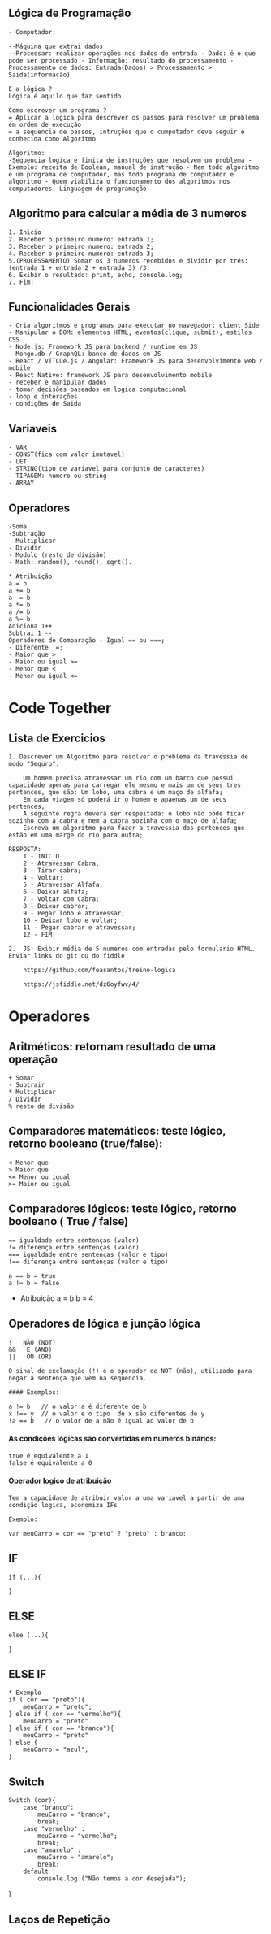 ## Lógica de Programação

    - Computador:

    --Máquina que extrai dados
    --Processar: realizar operações nos dados de entrada - Dado: é o que pode ser processado - Informação: resultado do processamento - Processamento de dados: Entrada(Dados) > Processamento > Saida(informação)

    E a lógica ?
    Lógica é aquilo que faz sentido

    Como escrever um programa ?
    = Aplicar a logica para descrever os passos para resolver um problema em ordem de execução
    = a sequencia de passos, intruções que o cumputador deve seguir é conhecida como Algoritmo

    Algoritmo:
    -Sequencia logica e finita de instruções que resolvem um problema - Exemplo: receita de Boolean, manual de instrução - Nem todo algoritmo é um programa de computador, mas todo programa de computador é algoritmo - Quem viabiliza o funcionamento dos algoritmos nos computadores: Linguagem de programação

## Algoritmo para calcular a média de 3 numeros

    1. Inicio
    2. Receber o primeiro numero: entrada 1;
    3. Receber o primeiro numero: entrada 2;
    4. Receber o primeiro numero: entrada 3;
    5.(PROCESSAMENTO) Somar os 3 numeros recebidos e dividir por três: (entrada 1 + entrada 2 + entrada 3) /3;
    6. Exibir o resultado: print, echo, console.log;
    7. Fim;

## Funcionalidades Gerais

    - Cria algoritmos e programas para executar no navegador: client Side
    - Manipular o DOM: elementos HTML, eventos(clique, submit), estilos CSS
    - Node.js: Framework JS para backend / runtime em JS
    - Mongo.db / GraphQL: banco de dados em JS
    - React / VTTCue.js / Angular: Framework JS para desenvolvimento web / mobile
    - React Native: framework JS para desenvolvimento mobile
    - receber e manipular dados
    - tomar decisões baseados em logica computacional
    - loop e interações
    - condições de Saida

## Variaveis

    - VAR
    - CONST(fica com valor imutavel)
    - LET
    - STRING(tipo de variavel para conjunto de caracteres)
    - TIPAGEM: numero ou string
    - ARRAY

## Operadores

    -Soma
    -Subtração
    - Multiplicar
    - Dividir
    - Modulo (resto de divisão)
    - Math: random(), round(), sqrt().

    * Atribuição
    a = b
    a += b
    a -= b
    a *= b
    a /= b
    a %= b
    Adiciona 1++
    Subtrai 1 --
    Operadores de Comparação - Igual == ou ===;
    - Diferente !=;
    - Maior que >
    - Maior ou igual >=
    - Menor que <
    - Menor ou igual <=

# Code Together

## Lista de Exercicios

    1. Descrever um Algoritmo para resolver o problema da travessia de modo "Seguro".

        Um homem precisa atravessar um rio com um barco que possui capacidade apenas para carregar ele mesmo e mais um de seus tres pertences, que são: Um lobo, uma cabra e um maço de alfafa;
        Em cada viagem só poderá ir o homem e apaenas um de seus pertences;
        A seguinte regra deverá ser respeitada: o lobo não pode ficar sozinho com a cabra e nem a cabra sozinha com o maço de alfafa;
        Escreva um algoritmo para fazer a travessia dos pertences que estão em uma marge do rio para outra;

    RESPOSTA:
        1 - INICIO
        2 - Atravessar Cabra;
        3 - Tirar cabra;
        4 - Voltar;
        5 - Atravessar Alfafa;
        6 - Deixar alfafa;
        7 - Voltar com Cabra;
        8 - Deixar cabrar;
        9 - Pegar lobo e atravessar;
        10 - Deixar lobo e voltar;
        11 - Pegar cabrar e atravessar;
        12 - FIM;

    2.  JS: Exibir média de 5 numeros com entradas pelo formulario HTML.
    Enviar links do git ou do fiddle

        https://github.com/feasantos/treino-logica

        https://jsfiddle.net/dz6oyfwv/4/

# Operadores

## Aritméticos: retornam resultado de uma operação

    + Somar
    - Subtrair
    * Multiplicar
    / Dividir
    % resto de divisão

## Comparadores matemáticos: teste lógico, retorno booleano (true/false):

    < Menor que
    > Maior que
    <= Menor ou igual
    >= Maior ou igual

## Comparadores lógicos: teste lógico, retorno booleano ( True / false)

    == igualdade entre sentenças (valor)
    != diferença entre sentenças (valor)
    === igualdade entre sentenças (valor e tipo)
    !== diferença entre sentenças (valor e tipo)

    a == b = true
    a != b = false

- Atribuição
  a = b
  b = 4

## Operadores de lógica e junção lógica

    !   NÃO (NOT)
    &&   E (AND)
    ||   OU (OR)

    O sinal de exclamação (!) é o operador de NOT (não), utilizado para negar a sentença que vem na sequencia.

    #### Exemplos:

    a != b   // o valor a é diferente de b
    x !== y  // o valor e o tipo  de x são diferentes de y
    !a == b   // o valor de a não é igual ao valor de b

#### As condições lógicas são convertidas em numeros binários:

    true é equivalente a 1
    false é equivalente a 0

#### Operador logico de atribuição

    Tem a capacidade de atribuir valor a uma variavel a partir de uma condição logica, economiza IFs

    Exemplo:

    var meuCarro = cor == "preto" ? "preto" : branco;

## IF

    if (...){

    }

## ELSE

    else (...){

    }

## ELSE IF
    * Exemplo
    if ( cor == "preto"){
        meuCarro = "preto";
    } else if ( cor == "vermelho"){
        meuCarro = "preto"
    } else if ( cor == "branco"){
        meuCarro = "preto"
    } else { 
        meuCarro = "azul";
    }    
## Switch
    Switch (cor){
        case "branco":
            meuCarro = "branco";
            break;
        case "vermelho" :
            meuCarro = "vermelho";
            break;
        case "amarelo" :
            meuCarro = "amarelo";
            break;
        default :    
            console.log ("Não temos a cor desejada");
}

## Laços de Repetição

    
